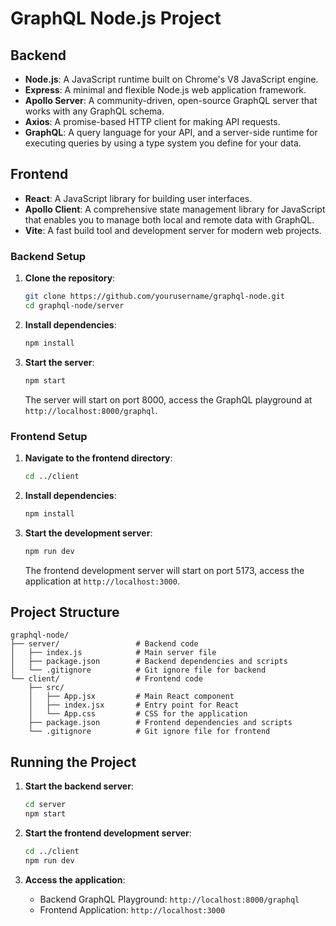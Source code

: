 # GraphQL Node.js Project

## Backend

- **Node.js**: A JavaScript runtime built on Chrome's V8 JavaScript engine.
- **Express**: A minimal and flexible Node.js web application framework.
- **Apollo Server**: A community-driven, open-source GraphQL server that works with any GraphQL schema.
- **Axios**: A promise-based HTTP client for making API requests.
- **GraphQL**: A query language for your API, and a server-side runtime for executing queries by using a type system you define for your data.

## Frontend

- **React**: A JavaScript library for building user interfaces.
- **Apollo Client**: A comprehensive state management library for JavaScript that enables you to manage both local and remote data with GraphQL.
- **Vite**: A fast build tool and development server for modern web projects.

### Backend Setup

1. **Clone the repository**:

    ```sh
    git clone https://github.com/yourusername/graphql-node.git
    cd graphql-node/server
    ```

2. **Install dependencies**:

    ```sh
    npm install
    ```

3. **Start the server**:

    ```sh
    npm start
    ```

    The server will start on port 8000, access the GraphQL playground at `http://localhost:8000/graphql`.

### Frontend Setup

1. **Navigate to the frontend directory**:

    ```sh
    cd ../client
    ```

2. **Install dependencies**:

    ```sh
    npm install
    ```

3. **Start the development server**:

    ```sh
    npm run dev
    ```

    The frontend development server will start on port 5173, access the application at `http://localhost:3000`.

## Project Structure

```plaintext
graphql-node/
├── server/                 # Backend code
│   ├── index.js            # Main server file
│   ├── package.json        # Backend dependencies and scripts
│   └── .gitignore          # Git ignore file for backend
└── client/                 # Frontend code
    ├── src/
    │   ├── App.jsx         # Main React component
    │   ├── index.jsx       # Entry point for React
    │   └── App.css         # CSS for the application
    ├── package.json        # Frontend dependencies and scripts
    └── .gitignore          # Git ignore file for frontend
```

## Running the Project

1. **Start the backend server**:

    ```sh
    cd server
    npm start
    ```

2. **Start the frontend development server**:

    ```sh
    cd ../client
    npm run dev
    ```

3. **Access the application**:
    - Backend GraphQL Playground: `http://localhost:8000/graphql`
    - Frontend Application: `http://localhost:3000`
